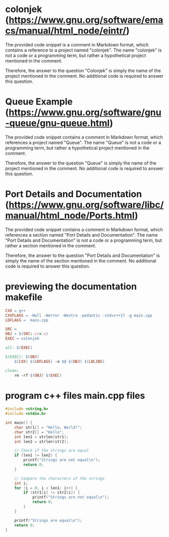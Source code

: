 # colonjek  (https://www.gnu.org/software/emacs/manual/html_node/eintr/)

The provided code snippet is a comment in Markdown format, which contains a reference to a project named "colonjek". The name "colonjek" is not a code or a programming term, but rather a hypothetical project mentioned in the comment.

Therefore, the answer to the question "Colonjek" is simply the name of the project mentioned in the comment. No additional code is required to answer this question.

# Queue Example (https://www.gnu.org/software/gnu-queue/gnu-queue.html)

The provided code snippet contains a comment in Markdown format, which references a project named "Queue". The name "Queue" is not a code or a programming term, but rather a hypothetical project mentioned in the comment.

Therefore, the answer to the question "Queue" is simply the name of the project mentioned in the comment. No additional code is required to answer this question.

# Port Details and Documentation (https://www.gnu.org/software/libc/manual/html_node/Ports.html)

The provided code snippet contains a comment in Markdown format, which references a section named "Port Details and Documentation". The name "Port Details and Documentation" is not a code or a programming term, but rather a section mentioned in the comment.

Therefore, the answer to the question "Port Details and Documentation" is simply the name of the section mentioned in the comment. No additional code is required to answer this question.

# previewing the documentation makefile
```makefile
CXX = g++
CXXFLAGS = -Wall -Werror -Wextra -pedantic -std=c++17 -g main.cpp
LDFLAGS =  main.cpp

SRC = 
OBJ = $(SRC:.cc=.o)
EXEC = colonjek

all: $(EXEC)

$(EXEC): $(OBJ)
	$(CXX) $(LDFLAGS) -o $@ $(OBJ) $(LBLIBS)

clean:
	rm -rf $(OBJ) $(EXEC) 
```

# program c++ files main.cpp files
```c++
#include <string.h>
#include <stdio.h>

int main() {
    char str1[] = "Hello, World!";
    char str2[] = "Hello";
    int len1 = strlen(str1);
    int len2 = strlen(str2);

    // Check if the strings are equal
    if (len1 != len2) {
        printf("Strings are not equal\n");
        return 0;
    }

    // Compare the characters of the strings
    int i;
    for (i = 0; i < len1; i++) {
        if (str1[i] != str2[i]) {
            printf("Strings are not equal\n");
            return 0;
        }
    }

    printf("Strings are equal\n");
    return 0;
}
```

